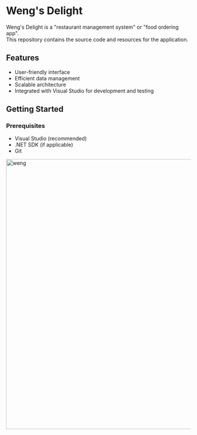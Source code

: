# Weng's Delight

Weng's Delight is a  "restaurant management system" or "food ordering app".  
This repository contains the source code and resources for the application.

## Features

- User-friendly interface
- Efficient data management
- Scalable architecture
- Integrated with Visual Studio for development and testing

## Getting Started

### Prerequisites

- Visual Studio (recommended)
- .NET SDK (if applicable)
- Git




<img width="1225" height="737" alt="weng" src="https://github.com/user-attachments/assets/bb1572ce-88e3-4eb6-ac0a-7649a85746df" />
